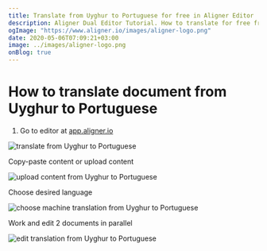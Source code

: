 ```yaml
---
title: Translate from Uyghur to Portuguese for free in Aligner Editor
description: Aligner Dual Editor Tutorial. How to translate for free from Uyghur to Portuguese. Aligner is multilingual document management platform. 
ogImage: "https://www.aligner.io/images/aligner-logo.png"
date: 2020-05-06T07:09:21+03:00
image: ../images/aligner-logo.png
onBlog: true
---
```


# How to translate document from Uyghur to Portuguese

1. Go to editor at [app.aligner.io](https://app.aligner.io "Aligner App web page")

![translate from Uyghur to Portuguese](../aligner-blank-editor.png "translate from Uyghur to Portuguese")

Copy-paste content or upload content

![upload content from Uyghur to Portuguese](../aligner-uploaded-document.png "upload content from Uyghur to Portuguese")

Choose desired language

![choose machine translation from Uyghur to Portuguese](../aligner-language-dropdown.png "choose machine translation from Uyghur to Portuguese")

Work and edit 2 documents in parallel

![edit translation from Uyghur to Portuguese](../aligner-double-sitded-editor.png "edit translation from Uyghur to Portuguese")

